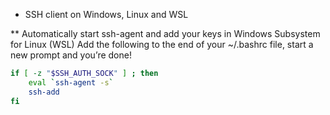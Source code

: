 * SSH client on Windows, Linux and WSL

** Automatically start ssh-agent and add your keys in Windows Subsystem for Linux (WSL)
Add the following to the end of your ~/.bashrc file, start a new prompt and you’re done!
```sh
if [ -z "$SSH_AUTH_SOCK" ] ; then
    eval `ssh-agent -s`
    ssh-add
fi
```